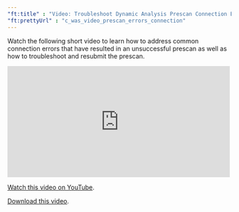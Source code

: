 ```yaml
---
"ft:title" : "Video: Troubleshoot Dynamic Analysis Prescan Connection Errors"
"ft:prettyUrl" : "c_was_video_prescan_errors_connection"
---
```

Watch the following short video to learn how to address common connection errors that have resulted in an unsuccessful prescan as well as how to troubleshoot and resubmit the prescan.

<iframe width="500" height="250" src="https://www.youtube.com/embed/KJTQjbFBtb8" title="Troubleshoot Dynamic Analysis Prescan Connection Errors" frameborder="0" allow="accelerometer; autoplay; clipboard-write; encrypted-media; gyroscope; picture-in-picture" allowfullscreen></iframe>

[Watch this video on YouTube](https://youtu.be/KJTQjbFBtb8).

[Download this video](https://d3pn0dtbjseokt.cloudfront.net/Troubleshoot_Prescan_and_Connection_Errors.mp4).
